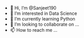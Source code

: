 - 👋 Hi, I’m @Sanjeet190
- 👀 I’m interested in Data Science 
- 🌱 I’m currently learning Python
- 💞️ I’m looking to collaborate on ...
- 📫 How to reach me ...

<!---
Sanjeet190/Sanjeet190 is a ✨ special ✨ repository because its `README.md` (this file) appears on your GitHub profile.
You can click the Preview link to take a look at your changes.
--->
